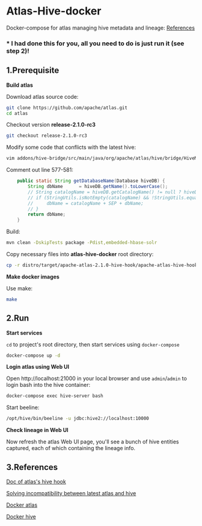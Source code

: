# Atlas-Hive-docker

Docker-compose for atlas managing hive metadata and
lineage: [References](https://github.com/Chaoqun-Guo/atlas-hive-docker)

### * I had done this for you, all you need to do is just run it (see step 2)! 

## 1.Prerequisite

**Build atlas**

Download atlas source code:

```bash
git clone https://github.com/apache/atlas.git
cd atlas
```

Checkout version **release-2.1.0-rc3**

```bash
git checkout release-2.1.0-rc3
````

Modify some code that conflicts with the latest hive:

```bash
vim addons/hive-bridge/src/main/java/org/apache/atlas/hive/bridge/HiveMetaStoreBridge.java
```

Comment out line 577-581:

```java
    public static String getDatabaseName(Database hiveDB) {
        String dbName      = hiveDB.getName().toLowerCase();
        // String catalogName = hiveDB.getCatalogName() != null ? hiveDB.getCatalogName().toLowerCase() : null;
        // if (StringUtils.isNotEmpty(catalogName) && !StringUtils.equals(catalogName, DEFAULT_METASTORE_CATALOG)) {
        //     dbName = catalogName + SEP + dbName;
        // }
        return dbName;
    }
```

Build:

```bash
mvn clean -DskipTests package -Pdist,embedded-hbase-solr
```

Copy necessary files into **atlas-hive-docker** root directory:

```bash
cp -r distro/target/apache-atlas-2.1.0-hive-hook/apache-atlas-hive-hook-2.1.0 <ROOT_OF_atlas-hive-docker_PROJECT>
```

**Make docker images**

Use make:

```bash
make
```

## 2.Run

**Start services**

<code>cd</code> to project's root directory, then start services using <code>docker-compose</code>

```bash
docker-compose up -d
```

**Login atlas using Web UI**

Open http://localhost:21000 in your local browser and use <code>admin</code>/<code>admin</code> to login bash into the
hive container:

```bash
docker-compose exec hive-server bash
```

Start beeline:

```bash
/opt/hive/bin/beeline -u jdbc:hive2://localhost:10000
```

**Check lineage in Web UI**

Now refresh the atlas Web UI page, you'll see a bunch of hive entities captured, each of which containing the lineage
info.

## 3.References

[Doc of atlas's hive hook](http://atlas.apache.org/index.html#/HookHive)

[Solving incompatibility between latest atlas and hive](https://liangjunjiang.medium.com/deploy-atlas-hive-hook-fcb130b7db01)

[Docker atlas](https://github.com/sburn/docker-apache-atlas)

[Docker hive](https://github.com/big-data-europe/docker-hive)